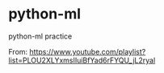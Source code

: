# python-ml
python-ml practice

From: https://www.youtube.com/playlist?list=PLOU2XLYxmsIIuiBfYad6rFYQU_jL2ryal